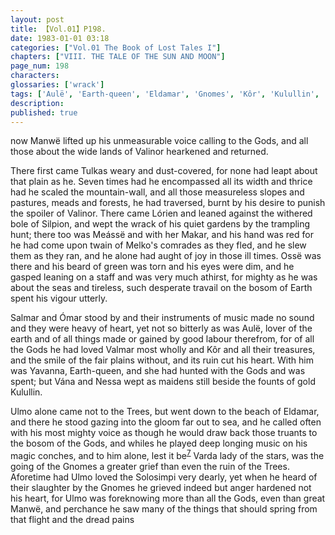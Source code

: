 ```yaml
---
layout: post
title: 【Vol.01】P198.
date: 1983-01-01 03:18
categories: ["Vol.01 The Book of Lost Tales I"]
chapters: ["VIII. THE TALE OF THE SUN AND MOON"]
page_num: 198
characters: 
glossaries: ['wrack']
tags: ['Aulë', 'Earth-queen', 'Eldamar', 'Gnomes', 'Kôr', 'Kulullin', 'Lórien', 'Makar', 'Manwë', 'Meássë', 'Melko', 'Mountains of Valinor', 'Nessa', 'Noldoli', 'Ómar', 'Ossë', 'Salmar', 'Silpion', 'Solosimpi', 'Tulkas', 'Ulmo', 'Two Trees', 'Valmar', 'Vána']
description: 
published: true
---
```


<p style="text-indent: 0;">
now Manwë lifted up his unmeasurable voice calling to the Gods, and all those about the wide lands of Valinor hearkened and returned.
</p>

There first came Tulkas weary and dust-covered, for none had leapt about that plain as he. Seven times had he encompassed all its width and thrice had he scaled the mountain-wall, and all those measureless slopes and pastures, meads and forests, he had traversed, burnt by his desire to punish the spoiler of Valinor. There came Lórien and leaned against the withered bole of Silpion, and wept the wrack of his quiet gardens by the trampling hunt; there too was Meássë and with her Makar, and his hand was red for he had come upon twain of Melko's comrades as they fled, and he slew them as they ran, and he alone had aught of joy in those ill times. Ossë was there and his beard of green was torn and his eyes were dim, and he gasped leaning on a staff and was very much athirst, for mighty as he was about the seas and tireless, such desperate travail on the bosom of Earth spent his vigour utterly.

Salmar and Ómar stood by and their instruments of music made no sound and they were heavy of heart, yet not so bitterly as was Aulë, lover of the earth and of all things made or gained by good labour therefrom, for of all the Gods he had loved Valmar most wholly and Kôr and all their treasures, and the smile of the fair plains without, and its ruin cut his heart. With him was Yavanna, Earth-queen, and she had hunted with the Gods and was spent; but Vána and Nessa wept as maidens still beside the founts of gold Kulullin.

Ulmo alone came not to the Trees, but went down to the beach of Eldamar, and there he stood gazing into the gloom far out to sea, and he called often with his most mighty voice as though he would draw back those truants to the bosom of the Gods, and whiles he played deep longing music on his magic conches, and to him alone, lest it be<SUP>[7]({{site.baseurl}}/vol01-p220)</SUP> Varda lady of the stars, was the going of the Gnomes a greater grief than even the ruin of the Trees. Aforetime had Ulmo loved the Solosimpi very dearly, yet when he heard of their slaughter by the Gnomes he grieved indeed but anger hardened not his heart, for Ulmo was foreknowing more than all the Gods, even than great Manwë, and perchance he saw many of the things that should spring from that flight and the dread pains

